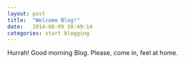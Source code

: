 ```yaml
---
layout: post
title:  "Welcome Blog!"
date:   2014-08-09 10:49:14
categories: start blogging
---
```


Hurrah! Good morning Blog.
Please, come in, feel at home.